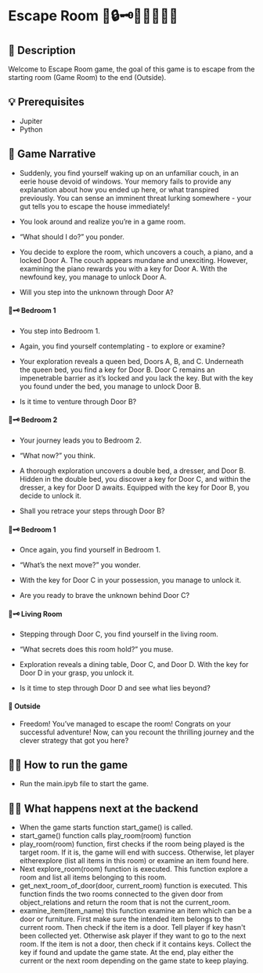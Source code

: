 # Escape Room 🧩🔒🗝️🧠🏃‍♂️🚪💡

## 📒 Description 
Welcome to Escape Room game, the goal of this game is to escape from the starting room (Game Room) to the end (Outside).

## 💡 Prerequisites 
- Jupiter
- Python

## 🧠 Game Narrative 
- Suddenly, you find yourself waking up on an unfamiliar couch, in an eerie house devoid of windows. Your memory fails to provide any explanation about how you ended up here, or what transpired previously. You can sense an imminent threat lurking somewhere - your gut tells you to escape the house immediately!

- You look around and realize you’re in a game room.

- “What should I do?” you ponder.

- You decide to explore the room, which uncovers a couch, a piano, and a locked Door A. The couch appears mundane and unexciting. However, examining the piano rewards you with a key for Door A. With the newfound key, you manage to unlock Door A.

- Will you step into the unknown through Door A?

#### 🚪🗝️ Bedroom 1 
- You step into Bedroom 1.

- Again, you find yourself contemplating - to explore or examine?

- Your exploration reveals a queen bed, Doors A, B, and C. Underneath the queen bed, you find a key for Door B. Door C remains an impenetrable barrier as it’s locked and you lack the key. But with the key you found under the bed, you manage to unlock Door B.

- Is it time to venture through Door B?

#### 🚪🗝️ Bedroom 2
- Your journey leads you to Bedroom 2.

- “What now?” you think.

- A thorough exploration uncovers a double bed, a dresser, and Door B. Hidden in the double bed, you discover a key for Door C, and within the dresser, a key for Door D awaits. Equipped with the key for Door B, you decide to unlock it.

- Shall you retrace your steps through Door B?

#### 🚪🗝️ Bedroom 1
- Once again, you find yourself in Bedroom 1.
 
- “What’s the next move?” you wonder.

- With the key for Door C in your possession, you manage to unlock it.

- Are you ready to brave the unknown behind Door C?

#### 🚪🗝️ Living Room
- Stepping through Door C, you find yourself in the living room.

- “What secrets does this room hold?” you muse.

- Exploration reveals a dining table, Door C, and Door D. With the key for Door D in your grasp, you unlock it.

- Is it time to step through Door D and see what lies beyond?

#### 🎉 Outside 
- Freedom! You’ve managed to escape the room! Congrats on your successful adventure! Now, can you recount the thrilling journey and the clever strategy that got you here?

## 🏃‍♂️ How to run the game 
- Run the main.ipyb file to start the game.

## 🏃‍♂️ What happens next at the backend
- When the game starts function start_game() is called.
- start_game() function calls play_room(room) function
- play_room(room) function, first checks if the room being played is the target room. If it is, the game will end with success. Otherwise, let player eitherexplore (list all items in this room) or examine an item found here.
- Next explore_room(room) function is executed. This function explore a room and list all items belonging to this room.
- get_next_room_of_door(door, current_room) function is executed. This function finds the two rooms connected to the given door from object_relations and return the room that is not the current_room.
- examine_item(item_name) this function examine an item which can be a door or furniture. First make sure the intended item belongs to the current room. Then check if the item is a door. Tell player if key hasn't been collected yet. Otherwise ask player if they want to go to the next room. If the item is not a door, then check if it contains keys. Collect the key if found and update the game state. At the end, play either the current or the next room depending on the game state to keep playing.

